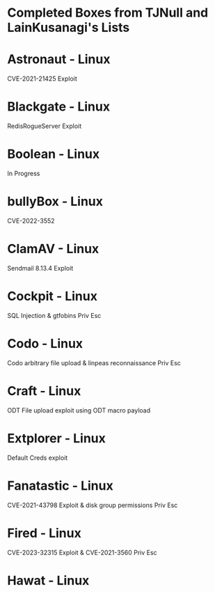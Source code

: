 # Completed Boxes from TJNull and LainKusanagi's Lists
# Astronaut - Linux
CVE-2021-21425 Exploit

# Blackgate - Linux
RedisRogueServer Exploit

# Boolean - Linux
In Progress

# bullyBox - Linux
CVE-2022-3552

# ClamAV - Linux
Sendmail 8.13.4 Exploit

# Cockpit - Linux
SQL Injection & gtfobins Priv Esc

# Codo - Linux
Codo arbitrary file upload & linpeas reconnaissance Priv Esc

# Craft - Linux
ODT File upload exploit using ODT macro payload

# Extplorer - Linux
Default Creds exploit

# Fanatastic - Linux
CVE-2021-43798 Exploit & disk group permissions Priv Esc

# Fired - Linux
CVE-2023-32315 Exploit & CVE-2021-3560 Priv Esc

# Hawat - Linux
